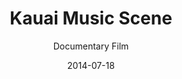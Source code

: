 ---
title: Kauai Music Scene
subtitle: Documentary Film
category: video-production

image: kauai-music-scene-documentary

vimeo_id: 121648826

description: Delve into the intricacies of the local Kauai music scene, as well as the scene at large.

layout: default
date: 2014-07-18
---